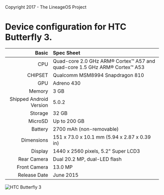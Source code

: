 Copyright 2017 - The LineageOS Project

Device configuration for HTC Butterfly 3.
=====================================

Basic   | Spec Sheet
-------:|:-------------------------
CPU     | Quad-core 2.0 GHz ARM® Cortex™ A57 and quad-core 1.5 GHz ARM® Cortex™ A53
CHIPSET | Qualcomm MSM8994 Snapdragon 810
GPU     | Adreno 430
Memory  | 3 GB
Shipped Android Version | 5.0.2
Storage | 32 GB
MicroSD | Up to 200 GB
Battery | 2700 mAh (non-removable)
Dimensions | 151 x 73.0 x 10.1 mm (5.94 x 2.87 x 0.39 in)
Display | 1440 x 2560 pixels, 5.2" Super LCD3
Rear Camera  | Dual 20.2 MP, dual-LED flash
Front Camera | 13.0 MP
Release Date | June 2015

![HTC Butterfly 3](http://media.kddi.com/app/publish/image/s_product/htv31_detail_00.jpg "HTC Butterfly 3")
